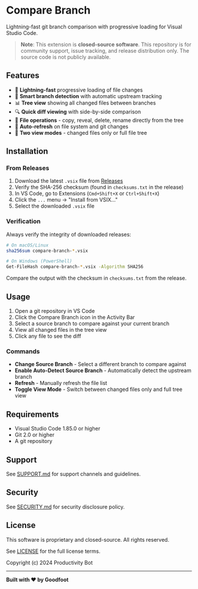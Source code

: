# Compare Branch

Lightning-fast git branch comparison with progressive loading for Visual Studio Code.

> **Note**: This extension is **closed-source software**. This repository is for community support, issue tracking, and release distribution only. The source code is not publicly available.

## Features

- 🚀 **Lightning-fast** progressive loading of file changes
- 🌳 **Smart branch detection** with automatic upstream tracking
- 📊 **Tree view** showing all changed files between branches
- 🔍 **Quick diff viewing** with side-by-side comparison
- 🎯 **File operations** - copy, reveal, delete, rename directly from the tree
- 🔄 **Auto-refresh** on file system and git changes
- 📁 **Two view modes** - changed files only or full file tree

## Installation

### From Releases

1. Download the latest `.vsix` file from [Releases](https://github.com/goodfoot-io/compare-branch-extension/releases)
2. Verify the SHA-256 checksum (found in `checksums.txt` in the release)
3. In VS Code, go to Extensions (`Cmd+Shift+X` or `Ctrl+Shift+X`)
4. Click the `...` menu → "Install from VSIX..."
5. Select the downloaded `.vsix` file

### Verification

Always verify the integrity of downloaded releases:

```bash
# On macOS/Linux
sha256sum compare-branch-*.vsix

# On Windows (PowerShell)
Get-FileHash compare-branch-*.vsix -Algorithm SHA256
```

Compare the output with the checksum in `checksums.txt` from the release.

## Usage

1. Open a git repository in VS Code
2. Click the Compare Branch icon in the Activity Bar
3. Select a source branch to compare against your current branch
4. View all changed files in the tree view
5. Click any file to see the diff

### Commands

- **Change Source Branch** - Select a different branch to compare against
- **Enable Auto-Detect Source Branch** - Automatically detect the upstream branch
- **Refresh** - Manually refresh the file list
- **Toggle View Mode** - Switch between changed files only and full tree view

## Requirements

- Visual Studio Code 1.85.0 or higher
- Git 2.0 or higher
- A git repository

## Support

See [SUPPORT.md](SUPPORT.md) for support channels and guidelines.

## Security

See [SECURITY.md](SECURITY.md) for security disclosure policy.

## License

This software is proprietary and closed-source. All rights reserved.

See [LICENSE](LICENSE) for the full license terms.

Copyright (c) 2024 Productivity Bot

---

**Built with ❤️ by Goodfoot**
